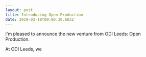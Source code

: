 ```yaml
---
layout: post
title: Introducing Open Production
date: 2019-03-18T00:00:30.603Z
---
```

I'm pleased to announce the new venture from ODI Leeds: Open Production.

At ODI Leeds, we
